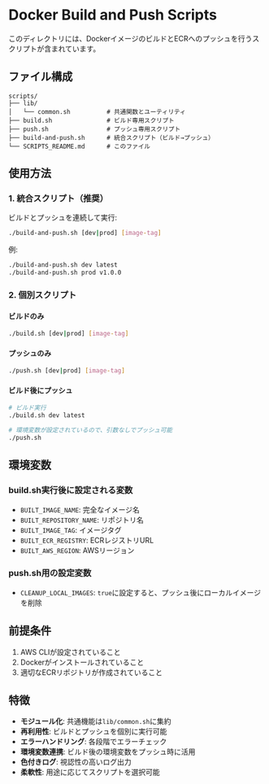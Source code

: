 # Docker Build and Push Scripts

このディレクトリには、DockerイメージのビルドとECRへのプッシュを行うスクリプトが含まれています。

## ファイル構成

```
scripts/
├── lib/
│   └── common.sh          # 共通関数とユーティリティ
├── build.sh               # ビルド専用スクリプト
├── push.sh                # プッシュ専用スクリプト
├── build-and-push.sh      # 統合スクリプト（ビルド→プッシュ）
└── SCRIPTS_README.md      # このファイル
```

## 使用方法

### 1. 統合スクリプト（推奨）
ビルドとプッシュを連続して実行:
```bash
./build-and-push.sh [dev|prod] [image-tag]
```

例:
```bash
./build-and-push.sh dev latest
./build-and-push.sh prod v1.0.0
```

### 2. 個別スクリプト

#### ビルドのみ
```bash
./build.sh [dev|prod] [image-tag]
```

#### プッシュのみ
```bash
./push.sh [dev|prod] [image-tag]
```

#### ビルド後にプッシュ
```bash
# ビルド実行
./build.sh dev latest

# 環境変数が設定されているので、引数なしでプッシュ可能
./push.sh
```

## 環境変数

### build.sh実行後に設定される変数
- `BUILT_IMAGE_NAME`: 完全なイメージ名
- `BUILT_REPOSITORY_NAME`: リポジトリ名
- `BUILT_IMAGE_TAG`: イメージタグ
- `BUILT_ECR_REGISTRY`: ECRレジストリURL
- `BUILT_AWS_REGION`: AWSリージョン

### push.sh用の設定変数
- `CLEANUP_LOCAL_IMAGES`: `true`に設定すると、プッシュ後にローカルイメージを削除

## 前提条件

1. AWS CLIが設定されていること
2. Dockerがインストールされていること
3. 適切なECRリポジトリが作成されていること

## 特徴

- **モジュール化**: 共通機能は`lib/common.sh`に集約
- **再利用性**: ビルドとプッシュを個別に実行可能
- **エラーハンドリング**: 各段階でエラーチェック
- **環境変数連携**: ビルド後の環境変数をプッシュ時に活用
- **色付きログ**: 視認性の高いログ出力
- **柔軟性**: 用途に応じてスクリプトを選択可能
